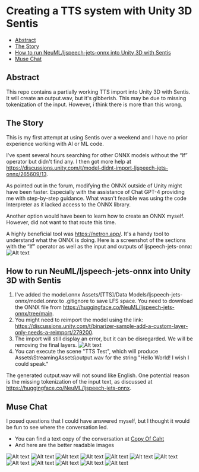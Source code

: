 # Creating a TTS system with Unity 3D Sentis

- [Abstract](docs/#abstract)
- [The Story](docs/#the-story)
- [How to run NeuML/ljspeech-jets-onnx into Unity 3D with Sentis](docs/#how-to-run-neumlljspeech-jets-onnx-into-unity-3d-with-sentis)
- [Muse Chat](docs/#muse-chat)
  
## Abstract
This repo contains a partially working TTS import into Unity 3D with Sentis. It will create an output.wav, but it's gibberish. This may be due to missing tokenization of the input. However, i think there is more than this wrong.

## The Story
This is my first attempt at using Sentis over a weekend and I have no prior experience working with AI or ML code.

I've spent several hours searching for other ONNX models without the “If” operator but didn't find any. I then got more help at https://discussions.unity.com/t/model-didnt-import-ljspeech-jets-onnx/265609/13.

As pointed out in the forum, modifying the ONNX outside of Unity might have been faster. Especially with the assistance of Chat GPT-4 providing me with step-by-step guidance. What wasn't feasible was using the code Interpreter as it lacked access to the ONNX library.

Another option would have been to learn how to create an ONNX myself. However, did not want to that route this time.

A highly beneficial tool was https://netron.app/. It's a handy tool to understand what the ONNX is doing. Here is a screenshot of the sections with the “If” operator as well as the input and outputs of ljspeech-jets-onnx:
![Alt text](docs/original-model-inpout-output-1.jpg)


## How to run NeuML/ljspeech-jets-onnx into Unity 3D with Sentis

1. I've added the model.onnx Assets/[TTS]/Data Models/ljspeech-jets-onnx/model.onnx to .gitignore to save LFS space. You need to download the ONNX file from https://huggingface.co/NeuML/ljspeech-jets-onnx/tree/main.
2. You might need to reimport the model using the link: https://discussions.unity.com/t/binarizer-sample-add-a-custom-layer-only-needs-a-reimport/279200.
3. The import will still display an error, but it can be disregarded. We will be removing the final layers. ![Alt text](docs/import-error.jpg)
4. You can execute the scene "TTS Test", which will produce Assets\StreamingAssets\output.wav for the string "Hello World! I wish I could speak."

The generated output.wav will not sound like English. One potential reason is the missing tokenization of the input text, as discussed at https://huggingface.co/NeuML/ljspeech-jets-onnx.

## Muse Chat
I posed questions that I could have answered myself, but I thought it would be fun to see where the conversation led.

- You can find a text copy of the conversation at [Copy Of Caht](<docs/Text-Copy-Of Chat.pdf>)
- And here are the better readable images

![Alt text](docs/image.png)
![Alt text](docs/image.png)
![Alt text](docs/image-1.png)
![Alt text](docs/image-2.png)
![Alt text](docs/image-3.png)
![Alt text](docs/image-4.png)
![Alt text](docs/image-5.png)
![Alt text](docs/image-6.png)
![Alt text](docs/image-7.png)
![Alt text](docs/image-8.png)
![Alt text](docs/image-9.png)
![Alt text](docs/image-10.png)
